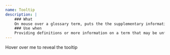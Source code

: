 ```yaml
---
name: Tooltip
description: |
    ### What
    On mouse over a glossary term, puts the the supplementary information or definition into a floating window and closes the window as the mouse moves out. Dynamically highlights all the terms based on an available glossary database.
    ### Use when
    Providing definitions or more information on a term that may be unfamiliar to users.
---
```

<a rel="tooltip" title="Tooltip content goes here">Hover over me to reveal the tooltip</a>